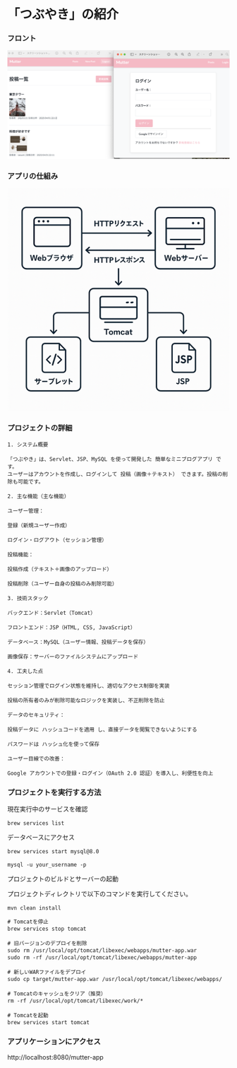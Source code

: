 # 「つぶやき」の紹介

### フロント
<img src="https://github.com/saibin2023/mutter-app/blob/main/img/final.png" alt="Mutter App" width="900">

### アプリの仕組み
<img src="https://github.com/saibin2023/mutter-app/blob/main/img/web%20app%E3%81%AE%E4%BB%95%E7%B5%84%E3%81%BF.png" alt="Mutter App" width="900">


### プロジェクトの詳細
```
1. システム概要
   
「つぶやき」は、Servlet、JSP、MySQL を使って開発した 簡単なミニブログアプリ です。
ユーザーはアカウントを作成し、ログインして 投稿（画像＋テキスト） できます。投稿の削除も可能です。

2. 主な機能（主な機能）

ユーザー管理：

登録（新規ユーザー作成）

ログイン・ログアウト（セッション管理）

投稿機能：

投稿作成（テキスト＋画像のアップロード）

投稿削除（ユーザー自身の投稿のみ削除可能）

3. 技術スタック

バックエンド：Servlet（Tomcat）

フロントエンド：JSP（HTML, CSS, JavaScript）

データベース：MySQL（ユーザー情報、投稿データを保存）

画像保存：サーバーのファイルシステムにアップロード

4. 工夫した点

セッション管理でログイン状態を維持し、適切なアクセス制御を実装

投稿の所有者のみが削除可能なロジックを実装し、不正削除を防止

データのセキュリティ：

投稿データに ハッシュコードを適用 し、直接データを閲覧できないようにする

パスワードは ハッシュ化を使って保存

ユーザー目線での改善：

Google アカウントでの登録・ログイン（OAuth 2.0 認証）を導入し、利便性を向上

```
### プロジェクトを実行する方法

現在実行中のサービスを確認
```
brew services list
```
データベースにアクセス
```
brew services start mysql@8.0
```

```
mysql -u your_username -p
```
プロジェクトのビルドとサーバーの起動

プロジェクトディレクトリで以下のコマンドを実行してください。

```
mvn clean install
```

```
# Tomcatを停止
brew services stop tomcat

# 旧バージョンのデプロイを削除
sudo rm /usr/local/opt/tomcat/libexec/webapps/mutter-app.war
sudo rm -rf /usr/local/opt/tomcat/libexec/webapps/mutter-app

# 新しいWARファイルをデプロイ
sudo cp target/mutter-app.war /usr/local/opt/tomcat/libexec/webapps/

# Tomcatのキャッシュをクリア（推奨）
rm -rf /usr/local/opt/tomcat/libexec/work/*

# Tomcatを起動
brew services start tomcat
```
### アプリケーションにアクセス

http://localhost:8080/mutter-app


